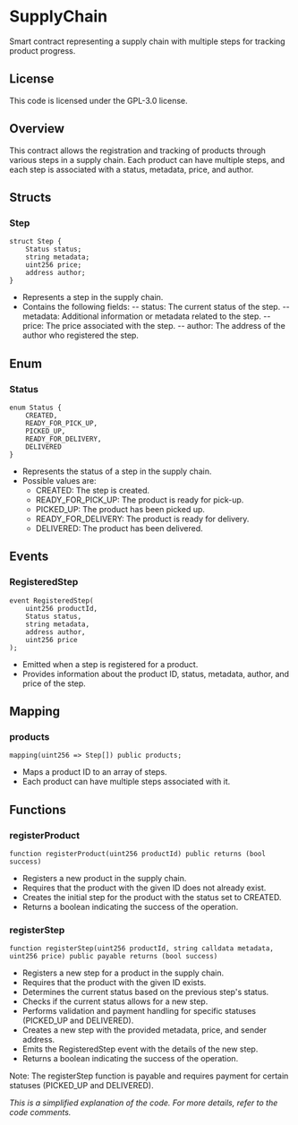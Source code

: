 # SupplyChain
Smart contract representing a supply chain with multiple steps for tracking product progress.

## License
This code is licensed under the GPL-3.0 license.

## Overview
This contract allows the registration and tracking of products through various steps in a supply chain. Each product can have multiple steps, and each step is associated with a status, metadata, price, and author.

## Structs
### Step
```solidity
struct Step {
    Status status;
    string metadata;
    uint256 price;
    address author;
}
```
- Represents a step in the supply chain.
- Contains the following fields:
-- status: The current status of the step.
-- metadata: Additional information or metadata related to the step.
-- price: The price associated with the step.
-- author: The address of the author who registered the step.

## Enum
### Status
```solidity
enum Status {
    CREATED,
    READY_FOR_PICK_UP,
    PICKED_UP,
    READY_FOR_DELIVERY,
    DELIVERED
}
```
- Represents the status of a step in the supply chain.
- Possible values are:
  - CREATED: The step is created.
  - READY_FOR_PICK_UP: The product is ready for pick-up.
  - PICKED_UP: The product has been picked up.
  - READY_FOR_DELIVERY: The product is ready for delivery.
  - DELIVERED: The product has been delivered.

## Events
### RegisteredStep
```solidity
event RegisteredStep(
    uint256 productId,
    Status status,
    string metadata,
    address author,
    uint256 price
);
```
- Emitted when a step is registered for a product.
- Provides information about the product ID, status, metadata, author, and price of the step.

## Mapping
### products
```solidity
mapping(uint256 => Step[]) public products;
```
- Maps a product ID to an array of steps.
- Each product can have multiple steps associated with it.

## Functions
### registerProduct
```solidity
function registerProduct(uint256 productId) public returns (bool success)
```
- Registers a new product in the supply chain.
- Requires that the product with the given ID does not already exist.
- Creates the initial step for the product with the status set to CREATED.
- Returns a boolean indicating the success of the operation.

### registerStep
```solidity
function registerStep(uint256 productId, string calldata metadata, uint256 price) public payable returns (bool success)
```
- Registers a new step for a product in the supply chain.
- Requires that the product with the given ID exists.
- Determines the current status based on the previous step's status.
- Checks if the current status allows for a new step.
- Performs validation and payment handling for specific statuses (PICKED_UP and DELIVERED).
- Creates a new step with the provided metadata, price, and sender address.
- Emits the RegisteredStep event with the details of the new step.
- Returns a boolean indicating the success of the operation.

Note: The registerStep function is payable and requires payment for certain statuses (PICKED_UP and DELIVERED).

_This is a simplified explanation of the code. For more details, refer to the code comments._
